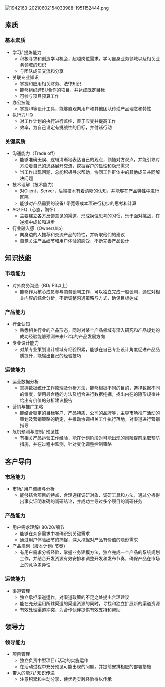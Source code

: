 
![1942163-20210602154033988-1951152444.png](https://img2020.cnblogs.com/blog/1942163/202106/1942163-20210602154033988-1951152444.png)
## 素质

### 基本素质
- 学习/ 提炼能力
	- 积极寻求和创造学习机会，超越岗位需求，学习自身业务领域以及相关业务领域的知识
	- 与团队成员交流和分享
- 关联专业知识
	- 掌握和应用相关财务、法律知识
	- 能够组织跨BU合作的项目，并达成既定目标
	- 可参与项目预算工作
- 办公技能
	- 掌握UI等设计工具，能够直观向用户和其他团队传递产品理念和特性
- 执行力/ IQ
	- 对工作计划的执行进行监控，善于应变并提高工作
	- 效率，为自己设定有挑战性的目标，并付诸行动

### 关键素质
- 沟通能力（Trade off）
	- 能够准确无误、逻辑清晰地表达自己的观点，领悟对方观点，并能引导对方沿着自己的思路展开交流，挖掘客户的显性和隐形需求
	- 当工作出现问题，总能积极寻求帮助，协同工作群体中的其他成员共同解决问题
- 技术理解（技术能力）
	- 对Client，Server，后端技术有着清晰的认知，并能够在产品特性中进行区隔
	- 能够对产品需要的设备/ 带宽等成本项进行初步的思考和计算
- AQ/ EQ（心态，胸怀）
	- 主要建立各方反馈意见的渠道，形成换位思考的习惯，乐于面对挑战，在逆境中成长和进步
- 行业融入感（Ownership）
	- 向身边的人推荐和交流产品的特性，并听取他们的建议
	- 自觉关注产品细节和用户体验的感受，不断完善产品设计

## 知识技能

### 市场能力
- 对外商务沟通（BD/ P3以上）
	- 能够作为核心成员参与商务谈判工作，可以独立完成一般谈判，通过对相关内容的综合分析，不断调整沟通策略与方式，确保目标达成

### 产品能力
- 行业认知
	- 熟悉相关行业的产品形态，同时对某个产品领域有深入研究和产品规划的成功经验能够预测未来1-2年的产品发展方向
- 专业设计能力
	- 对某专业策划设计领域有经验积累，能够在自己专业设计角度促进产品品质提升，能输出自己的经验技巧

### 运营能力
- 运营数据分析
	- 掌握数据统计工作原理及分析方法，能够根据不同的目的，选择数据不同的维度，使用最合适的方法及组合进行数据挖掘，找出内在的隐形规律并给出有价值的分析建议报告
- 营销与推广策略
	- 能结合锁定的目标客户、产品特质、公司的品牌等，主导市场推广活动的策划及营销策略的确定，并推动协调相关工作执行落地，对渠道进行营销指导
- 危机预测与控制/ 预见性
	- 有相关产品运营工作经验，能在计划阶段对可能出现的风险提前采取预防措施，并在过程中监测，针对变化调整控制策略

## 客户导向

### 市场能力
- 市场/ 用户调研与分析
	- 能够结合项目的特点，合理选择调研对象、调研工具和方法，通过分析得出事实证明准确的调研结论，并成功主导过多个项目的调研任务

### 产品能力
- 用户需求理解/ 80/20/细节
	- 能够在众多需求中准确识别关键需求
	- 通过用户体验细节的捕捉，深入挖掘对产品有价值的隐形需求
- 产品规划（版本计划/ 节奏）
	- 有用户需求分析经验，掌握业务建模方法，独立完成一个产品的系统规划工作，并结合开发资源有效安排和调整开发和发布节奏，确保产品在市场上的竞争差异性

### 运营能力
- 渠道管理
	- 独立承担渠道运作，对渠道政策的不足之处提出合理建议
	- 能在充分运用所辖渠道的渠道资源的同时，寻找和独立扩展新的渠道资源
	- 有效处理渠道冲突，为合作伙伴提供有效支持和帮助

## 领导力

### 领导能力
- 项目管理
	- 独立负责中型项目/ 活动的实施运作
	- 在活动过程中充分预见可能出现的问题，并提前安排相应的部署措施
- 带人的能力/ 知识传递
	- 注意积累和主动分享，使优秀实践经验得以传承


